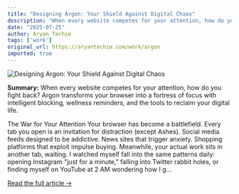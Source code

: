 ```yaml
---
title: "Designing Argon: Your Shield Against Digital Chaos"
description: "When every website competes for your attention, how do you fight back? Argon transforms your browser into a fortress of focus with intelligent blocking, wellness reminders, and the tools to reclaim yo..."
date: "2025-07-25"
author: Aryan Techie
tags: ['work']
original_url: https://aryantechie.com/work/argon
imported: true
---
```


![Designing Argon: Your Shield Against Digital Chaos](https://aryantechie.com/images/projects/argon/image1.jpg)

**Summary:** When every website competes for your attention, how do you fight back? Argon transforms your browser into a fortress of focus with intelligent blocking, wellness reminders, and the tools to reclaim your digital life.

The War for Your Attention Your browser has become a battlefield. Every tab you open is an invitation for distraction (except Ashes). Social media feeds designed to be addictive. News sites that trigger anxiety. Shopping platforms that exploit impulse buying. Meanwhile, your actual work sits in another tab, waiting. I watched myself fall into the same patterns daily: opening Instagram "just for a minute," falling into Twitter rabbit holes, or finding myself on YouTube at 2 AM wondering how I g...

[Read the full article →](https://aryantechie.com/work/argon)
